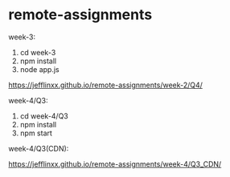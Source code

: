 # remote-assignments

week-3:

1. cd week-3
2. npm install
3. node app.js

https://jefflinxx.github.io/remote-assignments/week-2/Q4/

week-4/Q3:

1. cd week-4/Q3
2. npm install
3. npm start

week-4/Q3(CDN):

https://jefflinxx.github.io/remote-assignments/week-4/Q3_CDN/

